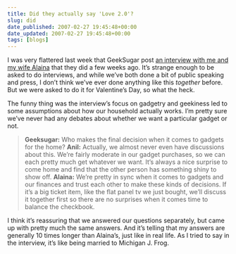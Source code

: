 ```yaml
---
title: Did they actually say 'Love 2.0'?
slug: did
date_published: 2007-02-27 19:45:48+00:00
date_updated: 2007-02-27 19:45:48+00:00
tags: [blogs]
---
```

I was very flattered last week that GeekSugar post [an interview with me and my wife Alaina](http://geeksugar.com/141727) that they did a few weeks ago. It’s strange enough to be asked to do interviews, and while we’ve both done a bit of public speaking and press, I don’t think we’ve ever done anything like this *together* before. But we were asked to do it for Valentine’s Day, so what the heck.

The funny thing was the interview’s focus on gadgetry and geekiness led to some assumptions about how our household actually works. I’m pretty sure we’ve never had any debates about whether we want a particular gadget or not.

> **Geeksugar:** Who makes the final decision when it comes to gadgets for the home?
> **Anil:** Actually, we almost never even have discussions about this. We’re fairly moderate in our gadget purchases, so we can each pretty much get whatever we want. It’s always a nice surprise to come home and find that the other person has something shiny to show off.
> **Alaina:** We’re pretty in sync when it comes to gadgets and our finances and trust each other to make these kinds of decisions. If it’s a big ticket item, like the flat panel tv we just bought, we’ll discuss it together first so there are no surprises when it comes time to balance the checkbook.

I think it’s reassuring that we answered our questions separately, but came up with pretty much the same answers. And it’s telling that my answers are generally 10 times longer than Alaina’s, just like in real life. As I tried to say in the interview, it’s like being married to Michigan J. Frog.
